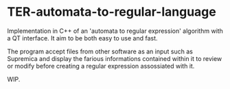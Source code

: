 # TER-automata-to-regular-language

Implementation in C++ of an 'automata to regular expression' algorithm with a QT interface. It aim to be both easy to use and fast.

The program accept files from other software as an input such as Supremica and display the farious informations contained within it to review or modify before creating a regular expression assossiated with it.

WIP.